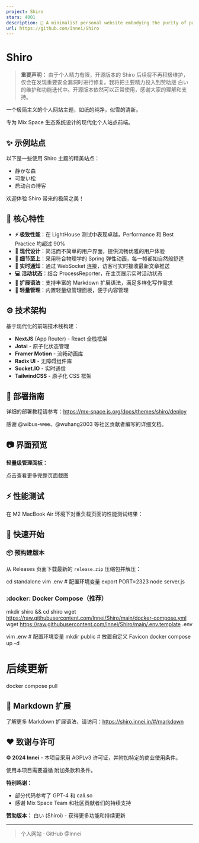 ```yaml
---
project: Shiro
stars: 4001
description: 📜 A minimalist personal website embodying the purity of paper and freshness of snow.
url: https://github.com/Innei/Shiro
---
```


Shiro
=====

> **重要声明：** 由于个人精力有限，开源版本的 Shiro 后续将不再积极维护，仅会在发现重要安全漏洞时进行修复。我将把主要精力投入到赞助版 白い 的维护和功能迭代中。开源版本依然可以正常使用，感谢大家的理解和支持。

一个极简主义的个人网站主题，如纸的纯净，似雪的清新。

专为 Mix Space 生态系统设计的现代化个人站点前端。

✨ 示例站点
------

以下是一些使用 Shiro 主题的精美站点：

-   静かな森
-   可愛い松
-   启动台の博客

欢迎体验 Shiro 带来的极简之美！

🚀 核心特性
-------

-   **⚡ 极致性能**：在 LightHouse 测试中表现卓越，Performance 和 Best Practice 均超过 90%
-   **🎨 现代设计**：简洁而不简单的用户界面，提供流畅优雅的用户体验
-   **💎 细节至上**：采用符合物理学的 Spring 弹性动画，每一帧都如自然般舒适
-   **🔔 实时通知**：通过 WebSocket 连接，访客可实时接收最新文章推送
-   **💻 活动状态**：结合 ProcessReporter，在主页展示实时活动状态
-   **📝 扩展语法**：支持丰富的 Markdown 扩展语法，满足多样化写作需求
-   **🔧 轻量管理**：内置轻量级管理面板，便于内容管理

⚙️ 技术架构
-------

基于现代化的前端技术栈构建：

-   **NextJS** (App Router) - React 全栈框架
-   **Jotai** - 原子化状态管理
-   **Framer Motion** - 流畅动画库
-   **Radix UI** - 无障碍组件库
-   **Socket.IO** - 实时通信
-   **TailwindCSS** - 原子化 CSS 框架

📖 部署指南
-------

详细的部署教程请参考：https://mx-space.js.org/docs/themes/shiro/deploy

感谢 @wibus-wee、@wuhang2003 等社区贡献者编写的详细文档。

📷 界面预览
-------

**轻量级管理面板：**

点击查看更多完整页面截图

⚡ 性能测试
------

在 M2 MacBook Air 环境下对重负载页面的性能测试结果：

🐳 快速开始
-------

### 📦 预构建版本

从 Releases 页面下载最新的 `release.zip` 压缩包并解压：

cd standalone
vim .env # 配置环境变量
export PORT=2323
node server.js

### :docker: Docker Compose（推荐）

mkdir shiro && cd shiro
wget https://raw.githubusercontent.com/Innei/Shiro/main/docker-compose.yml
wget https://raw.githubusercontent.com/Innei/Shiro/main/.env.template .env

vim .env # 配置环境变量
mkdir public # 放置自定义 Favicon
docker compose up -d

# 后续更新
docker compose pull

📝 Markdown 扩展
--------------

了解更多 Markdown 扩展语法，请访问：https://shiro.innei.in/#/markdown

❤️ 致谢与许可
--------

**© 2024 Innei** - 本项目采用 AGPLv3 许可证，并附加特定的商业使用条件。

使用本项目需要遵循 附加条款和条件。

**特别鸣谢：**

-   部分代码参考了 GPT-4 和 cali.so
-   感谢 Mix Space Team 和社区贡献者们的持续支持

**赞助版本：** 白い (Shiroi) - 获得更多功能和持续更新

* * *

> 个人网站 · GitHub @Innei

